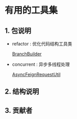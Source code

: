 # 有用的工具集

## 1. 包说明
    
* refactor : 优化代码结构工具类

    [BranchBuilder](doc/重构/分支管理.md)

* concurrent : 异步多线程处理

    [AsyncFeignRequestUtil](doc/异步多线程/Feign异步化.md)

## 2. 结构说明


## 3. 贡献者
